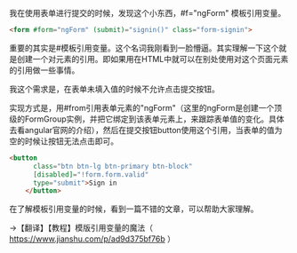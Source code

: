 我在使用表单进行提交的时候，发现这个小东西，#f="ngForm" 模板引用变量。

```HTML
<form #form="ngForm" (submit)="signin()" class="form-signin"> 
```

重要的其实是#模板引用变量。这个名词我刚看到一脸懵逼。其实理解一下这个就是创建一个对元素的引用。即如果用在HTML中就可以在别处使用对这个页面元素的引用做一些事情。

我这个需求是，在表单未填入值的时候不允许点击提交按钮。

实现方式是，用#from引用表单元素的"ngForm"（这里的ngForm是创建一个顶级的FormGroup实例，并把它绑定到该表单元素上，来跟踪表单值的变化。具体去看angular官网的介绍），然后在提交按钮button使用这个引用，当表单的值为空的时候让按钮无法点击即可。

```HTML
<button
      class="btn btn-lg btn-primary btn-block"
      [disabled]="!form.form.valid"
      type="submit">Sign in
    </button>
```

在了解模板引用变量的时候，看到一篇不错的文章，可以帮助大家理解。

→【翻译】【教程】模版引用变量的魔法（  https://www.jianshu.com/p/ad9d375bf76b   ）

